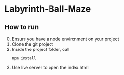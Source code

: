 # Labyrinth-Ball-Maze

## How to run
0. Ensure you have a node environment on your project
1. Clone the git project
2. Inside the project folder, call 
    ```
    npm install
3. Use live server to open the index.html